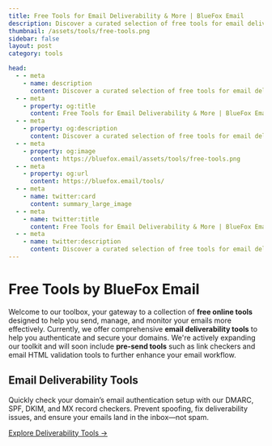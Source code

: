 ```yaml
---
title: Free Tools for Email Deliverability & More | BlueFox Email
description: Discover a curated selection of free tools for email deliverability, authentication, and productivity. Enhance your email performance and workflow with BlueFox Email’s powerful utilities.
thumbnail: /assets/tools/free-tools.png
sidebar: false
layout: post
category: tools

head:
  - - meta
    - name: description
      content: Discover a curated selection of free tools for email deliverability, authentication, and productivity. Enhance your email performance and workflow with BlueFox Email’s powerful utilities.
  - - meta
    - property: og:title
      content: Free Tools for Email Deliverability & More | BlueFox Email
  - - meta
    - property: og:description
      content: Discover a curated selection of free tools for email deliverability, authentication, and productivity. Enhance your email performance and workflow with BlueFox Email’s powerful utilities.
  - - meta
    - property: og:image
      content: https://bluefox.email/assets/tools/free-tools.png
  - - meta
    - property: og:url
      content: https://bluefox.email/tools/
  - - meta
    - name: twitter:card
      content: summary_large_image
  - - meta
    - name: twitter:title
      content: Free Tools for Email Deliverability & More | BlueFox Email
  - - meta
    - name: twitter:description
      content: Discover a curated selection of free tools for email deliverability, authentication, and productivity. Enhance your email performance and workflow with BlueFox Email’s powerful utilities.
---
```


# Free Tools by BlueFox Email

Welcome to our toolbox, your gateway to a collection of **free online tools** designed to help you send, manage, and monitor your emails more effectively. Currently, we offer comprehensive **email deliverability tools** to help you authenticate and secure your domains. We're actively expanding our toolkit and will soon include **pre-send tools** such as link checkers and email HTML validation tools to further enhance your email workflow.

## Email Deliverability Tools

Quickly check your domain’s email authentication setup with our DMARC, SPF, DKIM, and MX record checkers. Prevent spoofing, fix deliverability issues, and ensure your emails land in the inbox—not spam.

[Explore Deliverability Tools →](/tools/deliverability/index.md)
